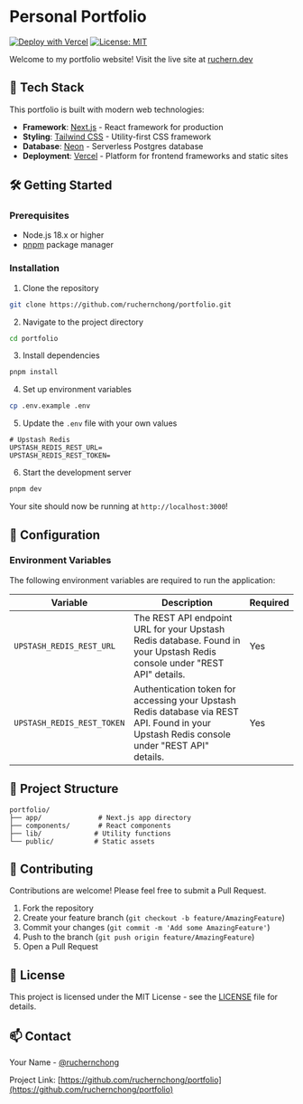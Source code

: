 # Personal Portfolio

[![Deploy with Vercel](https://vercel.com/button)](https://vercel.com/new/clone?repository-url=https%3A%2F%2Fgithub.com%2Fruchernchong%2Fportfolio)
[![License: MIT](https://img.shields.io/badge/License-MIT-yellow.svg)](https://opensource.org/licenses/MIT)

Welcome to my portfolio website! Visit the live site at [ruchern.dev](https://ruchern.dev)

## 🚀 Tech Stack

This portfolio is built with modern web technologies:

- **Framework**: [Next.js](https://nextjs.org) - React framework for production
- **Styling**: [Tailwind CSS](https://tailwindcss.com) - Utility-first CSS framework
- **Database**: [Neon](https://neon.tech) - Serverless Postgres database
- **Deployment**: [Vercel](https://vercel.com) - Platform for frontend frameworks and static sites

## 🛠️ Getting Started

### Prerequisites

- Node.js 18.x or higher
- [pnpm](https://pnpm.io) package manager

### Installation

1. Clone the repository

```bash
git clone https://github.com/ruchernchong/portfolio.git
```

2. Navigate to the project directory

```bash
cd portfolio
```

3. Install dependencies

```bash
pnpm install
```

4. Set up environment variables

```bash
cp .env.example .env
```

5. Update the `.env` file with your own values

```env
# Upstash Redis
UPSTASH_REDIS_REST_URL=
UPSTASH_REDIS_REST_TOKEN=
```

6. Start the development server

```bash
pnpm dev
```

Your site should now be running at `http://localhost:3000`!

## 🔧 Configuration

### Environment Variables

The following environment variables are required to run the application:

| Variable                   | Description                                                                                                                                | Required |
| -------------------------- | ------------------------------------------------------------------------------------------------------------------------------------------ | -------- |
| `UPSTASH_REDIS_REST_URL`   | The REST API endpoint URL for your Upstash Redis database. Found in your Upstash Redis console under "REST API" details.                   | Yes      |
| `UPSTASH_REDIS_REST_TOKEN` | Authentication token for accessing your Upstash Redis database via REST API. Found in your Upstash Redis console under "REST API" details. | Yes      |

## 📝 Project Structure

```
portfolio/
├── app/              # Next.js app directory
├── components/       # React components
├── lib/             # Utility functions
└── public/          # Static assets
```

## 🤝 Contributing

Contributions are welcome! Please feel free to submit a Pull Request.

1. Fork the repository
2. Create your feature branch (`git checkout -b feature/AmazingFeature`)
3. Commit your changes (`git commit -m 'Add some AmazingFeature'`)
4. Push to the branch (`git push origin feature/AmazingFeature`)
5. Open a Pull Request

## 📜 License

This project is licensed under the MIT License - see the [LICENSE](LICENSE) file for details.

## 📫 Contact

Your Name - [@ruchernchong](https://twitter.com/ruchernchong)

Project Link: [https://github.com/ruchernchong/portfolio](https://github.com/ruchernchong/portfolio)
